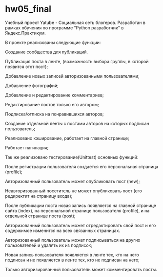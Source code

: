 # hw05_final

Учебный проект Yatube - Социальная сеть блогеров. Разработан в рамках обучения по программе "Python разработчик" в Яндекс.Практикум.

В проекте реализованы следующие функции:

Создание сообщества для публикаций.

Публикация поста в ленте, (возможность выбора группы, в которой появится этот пост);

Добавление новых записей авторизованными пользователями;

Добавление фотографий;

Добавление и редактирование комментариев;

Редактирование постов только его автором;

Подписка/отписка на понравившихся авторов;

Создание отдельной ленты с постами авторов на которых подписан пользователь;

Реализовано кэширование, работает на главной странице;

Работает пагинация;

Так же реализовано тестирование(Unittest) основных функций:

После регистрации пользователя создается его персональная страница (profile);

Авторизованный пользователь может опубликовать пост (new);

Неавторизованный посетитель не может опубликовать пост (его редиректит на страницу входа);

После публикации поста новая запись появляется на главной странице сайта (index), на персональной странице пользователя (profile), и на отдельной странице поста (post);

Авторизованный пользователь может отредактировать свой пост и его содержимое изменится на всех связанных страницах.

Авторизованный пользователь может подписываться на других пользователей и удалять их из подписок;

Новая запись пользователя появляется в ленте тех, кто на него подписан и не появляется в ленте тех, кто не подписан на него;

Только авторизированный пользователь может комментировать посты.
